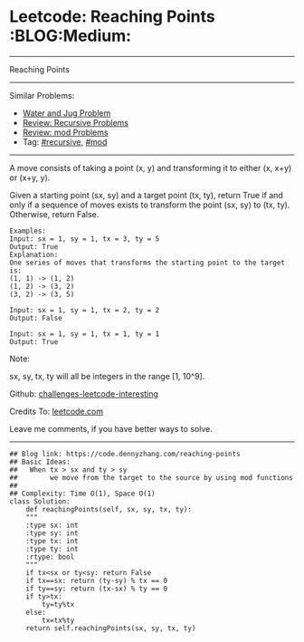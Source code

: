 
# Leetcode: Reaching Points     :BLOG:Medium:

---

Reaching Points  

---

Similar Problems:  

-   [Water and Jug Problem](https://code.dennyzhang.com/water-and-jug-problem)
-   [Review: Recursive Problems](https://code.dennyzhang.com/review-recursive)
-   [Review: mod Problems](https://code.dennyzhang.com/review-mod)
-   Tag: [#recursive](https://code.dennyzhang.com/tag/recursive), [#mod](https://code.dennyzhang.com/tag/mod)

---

A move consists of taking a point (x, y) and transforming it to either (x, x+y) or (x+y, y).  

Given a starting point (sx, sy) and a target point (tx, ty), return True if and only if a sequence of moves exists to transform the point (sx, sy) to (tx, ty). Otherwise, return False.  

    Examples:
    Input: sx = 1, sy = 1, tx = 3, ty = 5
    Output: True
    Explanation:
    One series of moves that transforms the starting point to the target is:
    (1, 1) -> (1, 2)
    (1, 2) -> (3, 2)
    (3, 2) -> (3, 5)
    
    Input: sx = 1, sy = 1, tx = 2, ty = 2
    Output: False
    
    Input: sx = 1, sy = 1, tx = 1, ty = 1
    Output: True

Note:  

sx, sy, tx, ty will all be integers in the range [1, 10^9].  

Github: [challenges-leetcode-interesting](https://github.com/DennyZhang/challenges-leetcode-interesting/tree/master/reaching-points)  

Credits To: [leetcode.com](https://leetcode.com/problems/reaching-points/description/)  

Leave me comments, if you have better ways to solve.  

---

    ## Blog link: https://code.dennyzhang.com/reaching-points
    ## Basic Ideas:
    ##   When tx > sx and ty > sy
    ##        we move from the target to the source by using mod functions
    ##
    ## Complexity: Time O(1), Space O(1)
    class Solution:
        def reachingPoints(self, sx, sy, tx, ty):
    	"""
    	:type sx: int
    	:type sy: int
    	:type tx: int
    	:type ty: int
    	:rtype: bool
    	"""
    	if tx<sx or ty<sy: return False
    	if tx==sx: return (ty-sy) % tx == 0
    	if ty==sy: return (tx-sx) % ty == 0
    	if ty>tx:
    	    ty=ty%tx
    	else:
    	    tx=tx%ty
    	return self.reachingPoints(sx, sy, tx, ty)

